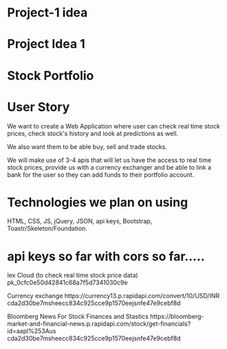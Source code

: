 # Project-1 idea
# Project Idea 1 
<h1> Stock Portfolio </h1>

# User Story
<p> We want to create a Web Application where user can check real time stock prices, check stock's history and look at predictions as well. </p>
<p> We also want them to be able buy, sell and trade stocks. </p>
<p> We will make use of 3-4 apis that will let us have the access to real time stock prices, provide us with a currency exchanger and be able to link a bank for the user so they can add funds to their portfolio account. </p>

# Technologies we plan on using 
<p> HTML, CSS, JS, jQuery, JSON, api keys, Bootstrap, Toastr/Skeleton/Foundation. </p>

# api keys so far with cors so far.....
<p> Iex Cloud (to check real time stock price data)
pk_0cfc0e50d42841c68a7f5d7341030c9e </p>

<!-- <p> Calendarific (to check working days and holidays)
f758cc69266b8034dd382ca7e4fc1fd28c1d6672 </p> -->

<p> Currency exchange 
https://currency13.p.rapidapi.com/convert/10/USD/INR
cda2d30be7msheecc834c925cce9p1570eejsnfe47e9cebf8d </p>

<!-- <p> weather api 
weather338.p.rapidapi.com
cda2d30be7msheecc834c925cce9p1570eejsnfe47e9cebf8d </p> -->

<p> Bloomberg News For Stock Finances and Stastics 
https://bloomberg-market-and-financial-news.p.rapidapi.com/stock/get-financials?id=aapl%253Aus
cda2d30be7msheecc834c925cce9p1570eejsnfe47e9cebf8d </p>